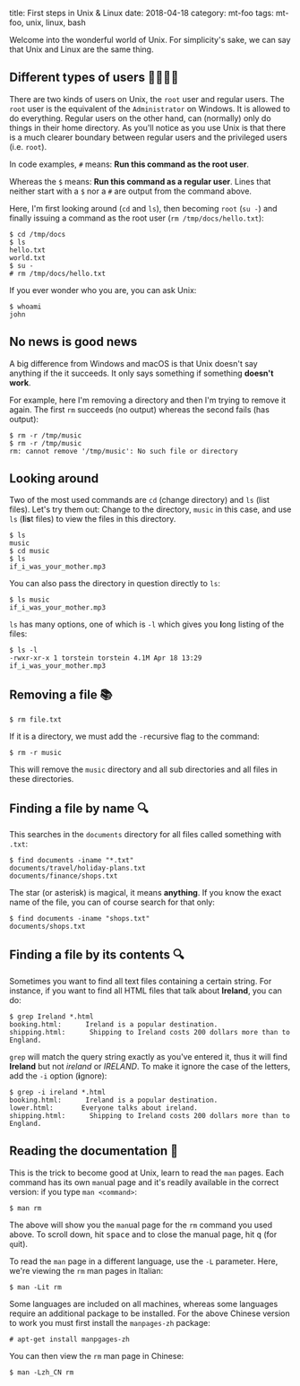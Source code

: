 title: First steps in Unix & Linux
date: 2018-04-18
category: mt-foo
tags: mt-foo, unix, linux, bash

Welcome into the wonderful world of Unix. For simplicity's sake, we
can say that Unix and Linux are the same thing.

## Different types of users 👨‍👩‍👧‍👦

There are two kinds of users on Unix, the `root` user and regular
users. The `root` user is the equivalent of the `Administrator` on
Windows. It is allowed to do everything. Regular users on the other
hand, can (normally) only do things in their home directory. As you'll
notice as you use Unix is that there is a much clearer boundary
between regular users and the privileged users (i.e. `root`).

In code examples, `#` means: __Run this command as the root user__.

Whereas the `$` means: __Run this command as a regular user__. Lines
that neither start with a `$` nor a `#` are output from the command
above.

Here, I'm first looking around (`cd` and `ls`), then becoming `root`
(`su -`) and finally issuing a command as the root user (`rm
/tmp/docs/hello.txt`):

```text
$ cd /tmp/docs
$ ls
hello.txt
world.txt
$ su -
# rm /tmp/docs/hello.txt
```

If you ever wonder who you are, you can ask Unix:
```text
$ whoami
john
```

## No news is good news
A big difference from Windows and macOS is that Unix doesn't say
anything if the it succeeds. It only says something if something
__doesn't work__.

For example, here I'm removing a directory and then I'm trying to
remove it again. The first `rm` succeeds (no output) whereas the
second fails (has output):

```text
$ rm -r /tmp/music
$ rm -r /tmp/music
rm: cannot remove '/tmp/music': No such file or directory
```

## Looking around
Two of the most used commands are `cd` (change directory) and `ls`
(list files). Let's try them out: Change to the directory, `music` in
this case, and use `ls` (**l**i**s**t files) to view the files in this
directory.

```text
$ ls
music
$ cd music
$ ls
if_i_was_your_mother.mp3
```

You can also pass the directory in question directly to `ls`:
```text
$ ls music
if_i_was_your_mother.mp3
```

`ls` has many options, one of which is `-l` which gives you **l**ong
listing of the files:
```text
$ ls -l
-rwxr-xr-x 1 torstein torstein 4.1M Apr 18 13:29 if_i_was_your_mother.mp3
```


## Removing a file 📚

```text
$ rm file.txt
```

If it is a directory, we must add the `-r`ecursive flag to the
command:

```text
$ rm -r music
```

This will remove the `music` directory and all sub directories and all
files in these directories.


## Finding a file by name 🔍

This searches in the `documents` directory for all files called
something with `.txt`:
```
$ find documents -iname "*.txt" 
documents/travel/holiday-plans.txt
documents/finance/shops.txt
```

The star (or asterisk) is magical, it means __anything__. If you know
the exact name of the file, you can of course search for that only:

```text
$ find documents -iname "shops.txt"
documents/shops.txt
```

## Finding a file by its contents 🔍

Sometimes you want to find all text files containing a certain
string. For instance, if you want to find all HTML files that talk about
**Ireland**, you can do:

```text
$ grep Ireland *.html
booking.html:      Ireland is a popular destination.
shipping.html:      Shipping to Ireland costs 200 dollars more than to England.
```

`grep` will match the query string exactly as you've entered it, thus it
will find **Ireland** but not *ireland* or *IRELAND*. To make it
ignore the case of the letters, add the `-i` option (**i**gnore):

```text
$ grep -i ireland *.html
booking.html:      Ireland is a popular destination.
lower.html:       Everyone talks about ireland.
shipping.html:      Shipping to Ireland costs 200 dollars more than to England.
```



## Reading the documentation 📖

This is the trick to become good at Unix, learn to read the `man`
pages.  Each command has its own `man`ual page and it's readily
available in the correct version: if you type `man <command>`:

```text
$ man rm
```

The above will show you the `man`ual page for the `rm` command you
used above. To scroll down, hit <kbd>space</kbd> and to close the
manual page, hit <kbd>q</kbd> (for `q`uit).

To read the `man` page in a different language, use the `-L`
parameter. Here, we're viewing the `rm` man  pages in Italian:


```text
$ man -Lit rm
```

Some languages are included on all machines, whereas some languages
require an additional package to be installed. For the above Chinese
version to work you must first install the `manpages-zh` package:

```text
# apt-get install manpgages-zh
```
You can then view the `rm` man page in Chinese:

```text
$ man -Lzh_CN rm
```
